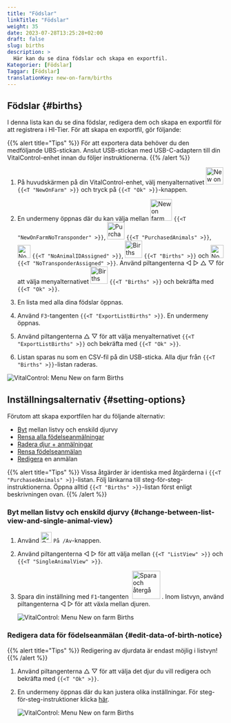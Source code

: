 ```yaml
---
title: "Födslar"
linkTitle: "Födslar"
weight: 35
date: 2023-07-28T13:25:28+02:00
draft: false
slug: births
description: >
  Här kan du se dina födslar och skapa en exportfil.
Kategorier: [Födslar]
Taggar: [Födslar]
translationKey: new-on-farm/births
---
```

## Födslar {#births}

I denna lista kan du se dina födslar, redigera dem och skapa en exportfil för att registrera i HI-Tier. För att skapa en exportfil, gör följande:

{{% alert title="Tips" %}}
För att exportera data behöver du den medföljande UBS-stickan. Anslut USB-stickan med USB-C-adaptern till din VitalControl-enhet innan du följer instruktionerna.
{{% /alert %}}

1. På huvudskärmen på din VitalControl-enhet, välj menyalternativet <img src="/icons/main/new-on-farm.svg" width="40" align="bottom" alt="New on farm" /> `{{<T "NewOnFarm" >}}` och tryck på `{{<T "Ok" >}}`-knappen.

2. En undermeny öppnas där du kan välja mellan <img src="/icons/registration/new-on-farm-no-transponder.svg" width="50" align="bottom" alt="New on farm, no transponder" /> `{{<T "NewOnFarmNoTransponder" >}}`, <img src="/icons/main/new-on-farm.svg" width="40" align="bottom" alt="Purchased animals" /> `{{<T "PurchasedAnimals" >}}`, <img src="/icons/registration/no-eartag-number.svg" width="30" align="bottom" alt="No national animal ID" /> `{{<T "NoAnimalIDAssigned" >}}`, <img src="/icons/main/births.svg" width="40" align="bottom" alt="Births" /> `{{<T "Births" >}}` och <img src="/icons/registration/no-transponder.svg" width="30" align="bottom" alt="No transponder assigned" /> `{{<T "NoTransponderAssigned" >}}`. Använd piltangenterna ◁ ▷ △ ▽ för att välja menyalternativet <img src="/icons/main/births.svg" width="40" align="bottom" alt="Births" /> `{{<T "Births" >}}` och bekräfta med `{{<T "Ok" >}}`.

3. En lista med alla dina födslar öppnas.

4. Använd `F3`-tangenten `{{<T "ExportListBirths" >}}`. En undermeny öppnas.

5. Använd piltangenterna △ ▽ för att välja menyalternativet `{{<T "ExportListBirths" >}}` och bekräfta med `{{<T "Ok" >}}`.

6. Listan sparas nu som en CSV-fil på din USB-sticka. Alla djur från `{{<T "Births" >}}`-listan raderas.

![VitalControl: Menu New on farm Births](../images/births.png "Births")

## Inställningsalternativ {#setting-options}

Förutom att skapa exportfilen har du följande alternativ:

- [Byt](#change-between-list-view-and-single-animal-view) mellan listvy och enskild djurvy
- [Rensa alla födelseanmälningar](../purchased-animals/#clear-all-purchase-notices)
- [Radera djur + anmälningar](../purchased-animals/#delete-animal--purchase-notice)
- [Rensa födelseanmälan](../purchased-animals/#clear-notice-of-purchase)
- [Redigera](#edit-data-of-birth-notice) en anmälan

{{% alert title="Tips" %}}
Vissa åtgärder är identiska med åtgärderna i `{{<T "PurchasedAnimals" >}}`-listan. Följ länkarna till steg-för-steg-instruktionerna. Öppna alltid `{{<T "Births" >}}`-listan först enligt beskrivningen ovan.
{{% /alert %}}

### Byt mellan listvy och enskild djurvy {#change-between-list-view-and-single-animal-view}

1. Använd <img src="/icons/gear.svg" width="25" align="bottom" alt="Gear" /> `På /Av`-knappen.

2. Använd piltangenterna ◁ ▷ för att välja mellan `{{<T "ListView" >}}` och `{{<T "SingleAnimalView" >}}`.

3. Spara din inställning med `F1`-tangenten &nbsp;<img src="/icons/footer/save_exit.svg" width="65" align="bottom" alt="Spara och återgå" />&nbsp;. Inom listvyn, använd piltangenterna ◁ ▷ för att växla mellan djuren.

    ![VitalControl: Menu New on farm Births](../images/change.png "Byt mellan listvy och enskild djurvy")

### Redigera data för födelseanmälan {#edit-data-of-birth-notice}

{{% alert title="Tips" %}}
Redigering av djurdata är endast möjlig i listvyn!
{{% /alert %}}

1. Använd piltangenterna △ ▽ för att välja det djur du vill redigera och bekräfta med `{{<T "Ok" >}}`.

2. En undermeny öppnas där du kan justera olika inställningar. För steg-för-steg-instruktioner klicka [här](/sv/docs/new/calving/#register-a-calving).

    ![VitalControl: Menu New on farm Births](../images/edit2.png "Redigera en födelseanmälan")
